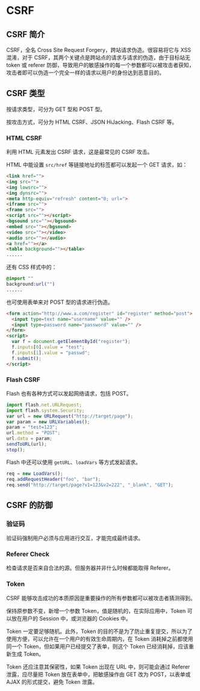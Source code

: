 # CSRF

## CSRF 简介

CSRF，全名 Cross Site Request Forgery，跨站请求伪造。很容易将它与 XSS 混淆，对于 CSRF，其两个关键点是跨站点的请求与请求的伪造，由于目标站无 token 或 referer 防御，导致用户的敏感操作的每一个参数都可以被攻击者获知，攻击者即可以伪造一个完全一样的请求以用户的身份达到恶意目的。

## CSRF 类型

按请求类型，可分为 GET 型和 POST 型。

按攻击方式，可分为 HTML CSRF、JSON HiJacking、Flash CSRF 等。

### HTML CSRF

利用 HTML 元素发出 CSRF 请求，这是最常见的 CSRF 攻击。

HTML 中能设置 `src/href` 等链接地址的标签都可以发起一个 GET 请求，如：

```html
<link href="">
<img src="">
<img lowsrc="">
<img dynsrc="">
<meta http-equiv="refresh" content="0; url=">
<iframe src="">
<frame src="">
<script src=""></script>
<bgsound src=""></bgsound>
<embed src=""></bgsound>
<video src=""></video>
<audio src=""></audio>
<a href=""></a>
<table background=""></table>
......
```

还有 CSS 样式中的：

```css
@import ""
background:url("")
......
```

也可使用表单来对 POST 型的请求进行伪造。

```html
<form action="http://www.a.com/register" id="register" method="post">
  <input type=text name="username" value="" />
  <input type=password name="password" value="" />
</form>
<script>
  var f = document.getElementById("register");
  f.inputs[0].value = "test";
  f.inputs[1].value = "passwd";
  f.submit();
</script>
```

### Flash CSRF

Flash 也有各种方式可以发起网络请求，包括 POST。

```js
import flash.net.URLRequest;
import flash.system.Security;
var url = new URLRequest("http://target/page");
var param = new URLVariables();
param = "test=123";
url.method = "POST";
url.data = param;
sendToURL(url);
stop();
```

Flash 中还可以使用 `getURL`、`loadVars` 等方式发起请求。

```js
req = new LoadVars();
req.addRequestHeader("foo", "bar");
req.send("http://target/page?v1=123&v2=222", "_blank", "GET");
```

## CSRF 的防御

### 验证码

验证码强制用户必须与应用进行交互，才能完成最终请求。

### Referer Check

检查请求是否来自合法的源。但服务器并非什么时候都能取得 Referer。

### Token

CSRF 能够攻击成功的本质原因是重要操作的所有参数都可以被攻击者猜测得到。

保持原参数不变，新增一个参数 Token，值是随机的，在实际应用中，Token 可以放在用户的 Session 中，或浏览器的 Cookies 中。

Token 一定要足够随机。此外，Token 的目的不是为了防止重复提交，所以为了使用方便，可以允许在一个用户的有效生命周期内，在 Token 消耗掉之前都使用同一个 Token，但如果用户已经提交了表单，则这个 Token 已经消耗掉，应该重新生成 Token。

Token 还应注意其保密性，如果 Token 出现在 URL 中，则可能会通过 Referer 泄露，应尽量把 Token 放在表单中，把敏感操作由 GET 改为 POST，以表单或 AJAX 的形式提交，避免 Token 泄露。
